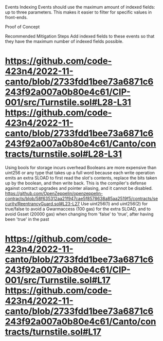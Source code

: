 Events Indexing
Events should use the maximum amount of indexed fields: up to three parameters. This makes it easier to filter for specific values in front-ends.

Proof of Concept

Recommended Mitigation Steps Add indexed fields to these events so that they have the maximum number of indexed fields possible.

https://github.com/code-423n4/2022-11-canto/blob/2733fdd1bee73a6871c6243f92a007a0b80e4c61/CIP-001/src/Turnstile.sol#L28-L31
https://github.com/code-423n4/2022-11-canto/blob/2733fdd1bee73a6871c6243f92a007a0b80e4c61/Canto/contracts/turnstile.sol#L28-L31
==========================================================

Using bools for storage incurs overhead
Booleans are more expensive than uint256 or any type that takes up a full word because each write operation emits an extra SLOAD to first read the slot's contents, replace the bits taken up by the boolean, and then write back. This is the compiler's defense against contract upgrades and pointer aliasing, and it cannot be disabled. https://github.com/OpenZeppelin/openzeppelin-contracts/blob/58f635312aa21f947cae5f8578638a85aa2519f5/contracts/security/ReentrancyGuard.sol#L23-L27 Use uint256(1) and uint256(2) for true/false to avoid a Gwarmaccess (100 gas) for the extra SLOAD, and to avoid Gsset (20000 gas) when changing from 'false' to 'true', after having been 'true' in the past

https://github.com/code-423n4/2022-11-canto/blob/2733fdd1bee73a6871c6243f92a007a0b80e4c61/CIP-001/src/Turnstile.sol#L17
https://github.com/code-423n4/2022-11-canto/blob/2733fdd1bee73a6871c6243f92a007a0b80e4c61/Canto/contracts/turnstile.sol#L17
==========================================================

